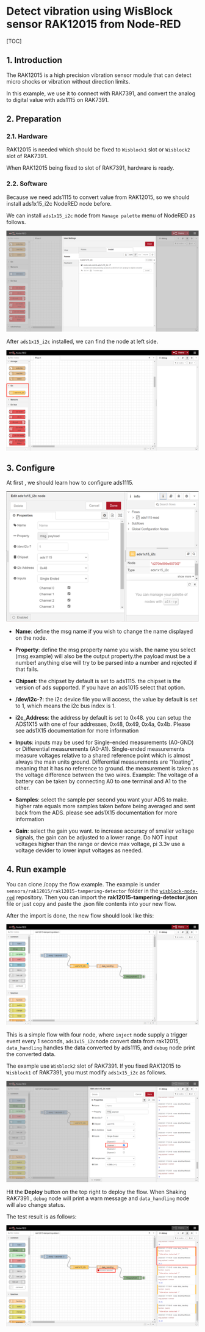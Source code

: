 # Detect vibration using WisBlock sensor RAK12015 from Node-RED 

[TOC]

## 1. Introduction

The RAK12015 is a high precision vibration sensor module that can detect micro shocks or vibration without direction limits.

In this example, we use it to connect  with RAK7391, and convert the analog to digital value with ads1115 on RAK7391.



## 2. Preparation

### 2.1. Hardware

RAK12015 is needed which should be fixed to `Wisblock1` slot or `Wisblock2` slot of RAK7391. 

When RAK12015 being fixed to slot of RAK7391, hardware is ready. 

### 2.2. Software

Because we need ads1115 to convert value from RAK12015, so we should install ads1x15_i2c NodeRED node before.

We can install `ads1x15_i2c` node from `Manage palette` menu of NodeRED as follows.

![image-20220321122225612](assets/image-20220321122225612.png)

After  `ads1x15_i2c`  installed, we can find the node at left side.

![image-20220321122522377](assets/image-20220321122522377.png)

## 3. Configure

At first , we should learn how to configure ads1115.  

<img src="assets/ads1x15_i2c.png" alt="ads1x15_i2c" style="zoom: 50%;" />

- **Name**: define the msg name if you wish to change the name displayed on the node.

- **Property**: define the msg property name you wish. the name you select (msg.example) will also be the output property.the payload must be a number! anything else will try to be parsed into a number and rejected if that fails.

- **Chipset**: the chipset by default is set to ads1115. the chipset is the version of ads supported. If you have an ads1015 select that option.

- **/dev/i2c-?**: the i2c device file you will access, the value by default is set to 1, which means the i2c bus index is 1.

- **i2c_Address**: the address by default is set to 0x48. you can setup the ADS1X15 with one of four addresses, 0x48, 0x49, 0x4a, 0x4b. Please see ads1X15 documentation for more information

- **Inputs**: inputs may be used for Single-ended measurements (A0-GND) or Differential measurements (A0-A1). Single-ended measurements measure voltages relative to a shared reference point which is almost always the main units ground. Differential measurements are “floating”, meaning that it has no reference to ground. the measurement is taken as the voltage difference between the two wires. Example: The voltage of a battery can be taken by connecting A0 to one terminal and A1 to the other.

- **Samples**: select the sample per second you want your ADS to make. higher rate equals more samples taken before being averaged and sent back from the ADS. please see ads1X15 documentation for more information

- **Gain**: select the gain you want. to increase accuracy of smaller voltage signals, the gain can be adjusted to a lower range. Do NOT input voltages higher than the range or device max voltage, pi 3.3v use a voltage devider to lower input voltages as needed.



## 4. Run example

You can clone /copy the flow example. The example is under `sensors/rak12015/rak12015-tampering-detector` folder in the [`wisblock-node-red`](https://git.rak-internal.net/product-rd/gateway/wis-developer/rak7391/wisblock-node-red/-/tree/dev/) repository. Then you can import the  **rak12015-tampering-detector.json** file or just copy and paste the .json file contents into your new flow.

After the import is done, the new flow should look like this:

![image-20220321170747635](assets/image-20220321170747635.png)

This is a simple flow with four node, where `inject` node supply a trigger event every 1 seconds, `ads1x15_i2c`node convert data from rak12015,  `data_handling` handles the data converted by ads1115,  and `debug` node print the converted data.

The example use `Wisblock2` slot of RAK7391.  If you fixed RAK12015 to `Wisblock1` of RAK7391,  you must modify `ads1x15_i2c` as follows.

![image-20220321172525970](assets/image-20220321172525970.png)

Hit the **Deploy** button on the top right to deploy the flow. When Shaking RAK7391 , `debug` node will print a warn message and `data_handling` node will also change status.

The test result is as follows:

![image-20220321171709015](assets/image-20220321171709015.png)
